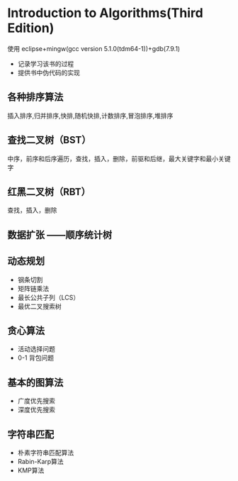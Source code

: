 # Introduction to Algorithms(Third Edition)  
使用 eclipse+mingw(gcc version 5.1.0(tdm64-1))+gdb(7.9.1)

- 记录学习该书的过程 
- 提供书中伪代码的实现

## 各种排序算法
  插入排序,归并排序,快排,随机快排,计数排序,冒泡排序,堆排序

## 查找二叉树（BST）
  中序，前序和后序遍历，查找，插入，删除，前驱和后继，最大关键字和最小关键字

## 红黑二叉树（RBT）

  查找，插入，删除

## 数据扩张 ——顺序统计树

## 动态规划

- 钢条切割
- 矩阵链乘法
- 最长公共子列（LCS）
- 最优二叉搜索树
  ​
## 贪心算法
- 活动选择问题
- 0-1 背包问题
## 基本的图算法
- 广度优先搜索
- 深度优先搜索
## 字符串匹配
- 朴素字符串匹配算法
- Rabin-Karp算法
- KMP算法
